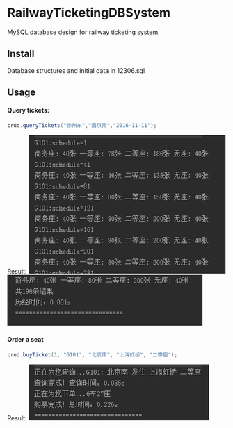 # RailwayTicketingDBSystem
MySQL database design for railway ticketing system.

Install
------------
Database structures and initial data in 12306.sql

Usage
------------
#### Query tickets:
```java
crud.queryTickets("徐州东","南京南","2016-11-11");
```
Result:
![](https://github.com/oraisdy/RailwayTicketingDBSystem/blob/master/screenshot1.png)
![](https://github.com/oraisdy/RailwayTicketingDBSystem/blob/master/screenshot2.png)

#### Order a seat
```java
crud.buyTicket(1, "G101", "北京南", "上海虹桥", "二等座");
```
Result:
![](https://github.com/oraisdy/RailwayTicketingDBSystem/blob/master/screenshot3.png)



